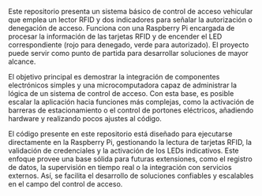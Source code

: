 Este repositorio presenta un sistema básico de control de acceso vehicular que emplea un lector RFID y dos indicadores para señalar la autorización o denegación de acceso. Funciona con una Raspberry Pi encargada de procesar la información de las tarjetas RFID y de encender el LED correspondiente (rojo para denegado, verde para autorizado). El proyecto puede servir como punto de partida para desarrollar soluciones de mayor alcance.

El objetivo principal es demostrar la integración de componentes electrónicos simples y una microcomputadora capaz de administrar la lógica de un sistema de control de acceso. Con esta base, es posible escalar la aplicación hacia funciones más complejas, como la activación de barreras de estacionamiento o el control de portones eléctricos, añadiendo hardware y realizando pocos ajustes al código.

El código presente en este repositorio está diseñado para ejecutarse directamente en la Raspberry Pi, gestionando la lectura de tarjetas RFID, la validación de credenciales y la activación de los LEDs indicativos. Este enfoque provee una base sólida para futuras extensiones, como el registro de datos, la supervisión en tiempo real o la integración con servicios externos. Así, se facilita el desarrollo de soluciones confiables y escalables en el campo del control de acceso.
